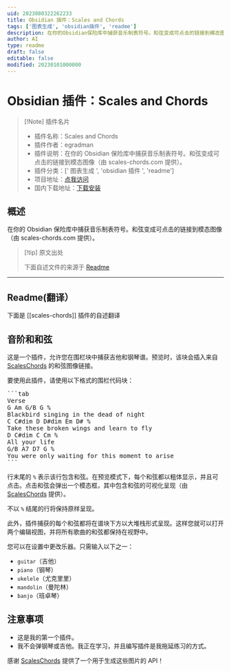```yaml
---
uid: 2023080322262233
title: Obsidian 插件：Scales and Chords
tags: ['图表生成', 'obsidian插件', 'readme']
description: 在你的Obsidian保险库中捕获音乐制表符号。和弦变成可点击的链接到模态图像（由scales-chords.com提供）。
author: AI
type: readme
draft: false
editable: false
modified: 20230101000000
---
```


# Obsidian 插件：Scales and Chords

> [!Note] 插件名片
> - 插件名称：Scales and Chords
> - 插件作者：egradman
> - 插件说明：在你的 Obsidian 保险库中捕获音乐制表符号。和弦变成可点击的链接到模态图像（由 scales-chords.com 提供）。
> - 插件分类：[' 图表生成 ', 'obsidian 插件 ', 'readme']
> - 项目地址：[点我访问](https://github.com/egradman/scales-chords)
> - 国内下载地址：[下载安装](https://pkmer.cn/products/plugin/pluginMarket/?scales-chords)

## 概述

在你的 Obsidian 保险库中捕获音乐制表符号。和弦变成可点击的链接到模态图像（由 scales-chords.com 提供）。

> [!tip] 原文出处
>
>下面自述文件的来源于 [Readme](https://ghproxy.net/https://raw.githubusercontent.com/egradman/scales-chords/master/README.md)
>

---

## Readme(翻译）

下面是 [[scales-chords]] 插件的自述翻译

## 音阶和和弦

这是一个插件，允许您在围栏块中捕获吉他和钢琴谱。预览时，该块会插入来自 [ScalesChords](https://www.scales-chords.com) 的和弦图像链接。

要使用此插件，请使用以下格式的围栏代码块：

<pre>
```tab
Verse
G Am G/B G %
Blackbird singing in the dead of night
C C#dim D D#dim Em D# %
Take these broken wings and learn to fly
D C#dim C Cm %
All your life
G/B A7 D7 G %
You were only waiting for this moment to arise
```
</pre>

行末尾的 `%` 表示该行包含和弦。在预览模式下，每个和弦都以粗体显示，并且可点击。点击和弦会弹出一个模态框，其中包含和弦的可视化呈现（由 [ScalesChords](https://www.scales-chords.com/) 提供）。

不以 `%` 结尾的行将保持原样呈现。

此外，插件捕获的每个和弦都将在谱块下方以大堆栈形式呈现。这样您就可以打开两个编辑视图，并将所有歌曲的和弦都保持在视野中。

您可以在设置中更改乐器。只需输入以下之一：

- `guitar`（吉他）
- `piano`（钢琴）
- `ukelele`（尤克里里）
- `mandolin`（曼陀林）
- `banjo`（班卓琴）

## 注意事项

- 这是我的第一个插件。
- 我不会弹钢琴或吉他。我正在学习，并且编写插件是我拖延练习的方式。

感谢 [ScalesChords](https://www.scales-chords.com/) 提供了一个用于生成这些图片的 API！
